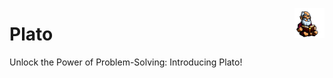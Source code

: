 <img src="./images/plato_1.png" width="48px" style="float: right;"/></td>

# Plato
Unlock the Power of Problem-Solving: Introducing Plato! 
